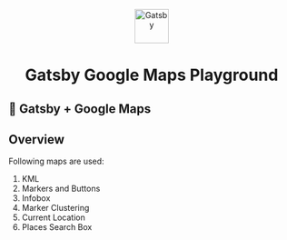 <p align="center">
  <a href="https://www.gatsbyjs.com/?utm_source=starter&utm_medium=readme&utm_campaign=minimal-starter">
    <img alt="Gatsby" src="https://www.gatsbyjs.com/Gatsby-Monogram.svg" width="60" />
  </a>
</p>
<h1 align="center">
  Gatsby Google Maps Playground
</h1>

## 🚀 Gatsby + Google Maps


## Overview
Following maps are used:
 1. KML
 2. Markers and Buttons
 3. Infobox
 4. Marker Clustering
 5.  Current Location
 6. Places Search Box

